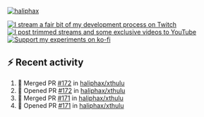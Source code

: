 [![haliphax](https://pbs.twimg.com/profile_banners/458808076/1545597092/1500x500)](https://haliphax.dev)

[![I stream a fair bit of my development process on Twitch](https://img.shields.io/twitch/status/haliphax?logo=twitch&style=for-the-badge)](https://twitch.tv/haliphax) &nbsp; [![I post trimmed streams and some exclusive videos to YouTube](https://img.shields.io/badge/youtube-watch-f00?logo=youtube&style=for-the-badge)](https://youtube.com/haliphaxyt) &nbsp; [![Support my experiments on ko-fi](https://img.shields.io/badge/kofi-support-ff5e5b?logo=ko-fi&style=for-the-badge)](https://ko-fi.com/haliphax)

## ⚡ Recent activity

<!--START_SECTION:activity-->

1. 🎉 Merged PR [#172](https://github.com/haliphax/xthulu/pull/172) in [haliphax/xthulu](https://github.com/haliphax/xthulu)
2. 💪 Opened PR [#172](https://github.com/haliphax/xthulu/pull/172) in [haliphax/xthulu](https://github.com/haliphax/xthulu)
3. 🎉 Merged PR [#171](https://github.com/haliphax/xthulu/pull/171) in [haliphax/xthulu](https://github.com/haliphax/xthulu)
4. 💪 Opened PR [#171](https://github.com/haliphax/xthulu/pull/171) in [haliphax/xthulu](https://github.com/haliphax/xthulu)
<!--END_SECTION:activity-->

